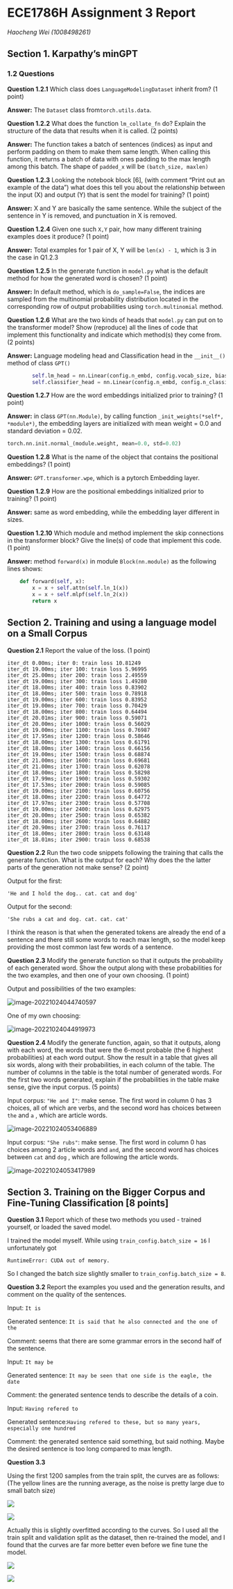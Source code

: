 # ECE1786H Assignment 3 Report

*Haocheng Wei (1008498261)*



## Section 1. Karpathy’s minGPT

### 1.2 Questions

**Question 1.2.1** Which class does `LanguageModelingDataset` inherit from? (1 point) 

**Answer:** The `Dataset` class from`torch.utils.data`.

**Question 1.2.2** What does the function `lm_collate_fn` do? Explain the structure of the data that results when it is called. (2 points) 

**Answer:** The function takes a batch of sentences (indices) as input and perform padding on them to make them same length. When calling this function, it returns a batch of data with ones padding to the max length among this batch. The shape of `padded_x` will be `(batch_size, maxlen)`

**Question 1.2.3** Looking the notebook block [6], (with comment “Print out an example of the data”) what does this tell you about the relationship between the input (X) and output (Y) that is sent the model for training? (1 point) 

**Answer:** X and Y are basically the same sentence. While the subject of the sentence in Y is removed, and punctuation in X is removed.

**Question 1.2.4** Given one such `X,Y` pair, how many different training examples does it produce? (1 point) 

**Answer:** Total examples for 1 pair of X, Y will be `len(x) - 1`, which is 3 in the case in Q1.2.3

**Question 1.2.5** In the generate function in `model.py` what is the default method for how the generated word is chosen? (1 point) 

**Answer:** In default method, which is `do_sample=False`, the indices are sampled from the multinomial probability distribution located in the corresponding row of output probabilities using `torch.multinomial` method.

**Question 1.2.6** What are the two kinds of heads that `model.py` can put on to the transformer model? Show (reproduce) all the lines of code that implement this functionality and indicate which method(s) they come from. (2 points) 

**Answer:** Language modeling head and Classification head in the `__init__()` method of class `GPT()`

```python
        self.lm_head = nn.Linear(config.n_embd, config.vocab_size, bias=False)
        self.classifier_head = nn.Linear(config.n_embd, config.n_classification_class, bias=True)
```

**Question 1.2.7** How are the word embeddings initialized prior to training? (1 point) 

**Answer:** in class `GPT(nn.Module)`, by calling function `_init_weights(*self*, *module*)`, the embedding layers are initialized with mean weight = 0.0 and standard deviation = 0.02.

```python
torch.nn.init.normal_(module.weight, mean=0.0, std=0.02)
```

**Question 1.2.8** What is the name of the object that contains the positional embeddings? (1 point) 

**Answer:** `GPT.transformer.wpe`, which is a pytorch Embedding layer.

**Question 1.2.9** How are the positional embeddings initialized prior to training? (1 point) 

**Answer:** same as word embedding, while the embedding layer different in sizes.

**Question 1.2.10** Which module and method implement the skip connections in the transformer block? Give the line(s) of code that implement this code. (1 point)

**Answer:** method `forward(x)` in module `Block(nn.module)` as the following lines shows:

```python
    def forward(self, x):
        x = x + self.attn(self.ln_1(x))
        x = x + self.mlpf(self.ln_2(x))
        return x
```



## Section 2. Training and using a language model on a Small Corpus 

**Question 2.1** Report the value of the loss. (1 point) 

```
iter_dt 0.00ms; iter 0: train loss 10.81249
iter_dt 19.00ms; iter 100: train loss 5.96995
iter_dt 25.00ms; iter 200: train loss 2.49559
iter_dt 19.00ms; iter 300: train loss 1.49280
iter_dt 18.00ms; iter 400: train loss 0.83902
iter_dt 18.00ms; iter 500: train loss 0.78918
iter_dt 19.00ms; iter 600: train loss 0.83952
iter_dt 19.00ms; iter 700: train loss 0.70429
iter_dt 18.00ms; iter 800: train loss 0.64494
iter_dt 20.01ms; iter 900: train loss 0.59071
iter_dt 20.00ms; iter 1000: train loss 0.56029
iter_dt 19.00ms; iter 1100: train loss 0.76987
iter_dt 17.95ms; iter 1200: train loss 0.58646
iter_dt 18.00ms; iter 1300: train loss 0.61791
iter_dt 18.00ms; iter 1400: train loss 0.66156
iter_dt 19.00ms; iter 1500: train loss 0.68874
iter_dt 21.00ms; iter 1600: train loss 0.69681
iter_dt 21.00ms; iter 1700: train loss 0.62078
iter_dt 18.00ms; iter 1800: train loss 0.58298
iter_dt 17.99ms; iter 1900: train loss 0.59302
iter_dt 17.53ms; iter 2000: train loss 0.59085
iter_dt 19.00ms; iter 2100: train loss 0.60756
iter_dt 18.00ms; iter 2200: train loss 0.64772
iter_dt 17.97ms; iter 2300: train loss 0.57708
iter_dt 19.00ms; iter 2400: train loss 0.62975
iter_dt 20.00ms; iter 2500: train loss 0.65382
iter_dt 18.00ms; iter 2600: train loss 0.64882
iter_dt 20.90ms; iter 2700: train loss 0.76117
iter_dt 18.00ms; iter 2800: train loss 0.63148
iter_dt 18.01ms; iter 2900: train loss 0.68538
```

**Question 2.2** Run the two code snippets following the training that calls the generate function. What is the output for each? Why does the the latter parts of the generation not make sense? (2 point) 

Output for the first:

```
'He and I hold the dog.. cat. cat and dog'
```

Output for the second:

```
'She rubs a cat and dog. cat. cat. cat'
```

I think the reason is that when the generated tokens are already the end of a sentence and there still some words to reach max length, so the model keep providing the most common last few words of a sentence.

**Question 2.3** Modify the generate function so that it outputs the probability of each generated word. Show the output along with these probabilities for the two examples, and then one of your own choosing. (1 point) 

Output and possibilities of the two examples:

![image-20221024044740597](report.assets/image-20221024044740597.png)

One of my own choosing:

![image-20221024044919973](report.assets/image-20221024044919973.png)

**Question 2.4** Modify the generate function, again, so that it outputs, along with each word, the words that were the 6-most probable (the 6 highest probabilities) at each word output. Show the result in a table that gives all six words, along with their probabilities, in each column of the table. The number of columns in the table is the total number of generated words. For the first two words generated, explain if the probabilities in the table make sense, give the input corpus. (5 points) 

Input corpus: `"He and I"`: make sense. The first word in column 0 has 3 choices, all of which are verbs, and the second word has choices between `the` and `a` , which are article words.

![image-20221024053406889](report.assets/image-20221024053406889.png)

Input corpus: `"She rubs"`: make sense. The first word in column 0 has choices among 2 article words and `and`, and the second word has choices between `cat` and `dog` , which are following the article words.

![image-20221024053417989](report.assets/image-20221024053417989.png)

## Section 3. Training on the Bigger Corpus and Fine-Tuning Classification [8 points]

**Question 3.1** Report which of these two methods you used - trained yourself, or loaded the saved model.

I trained the model myself. While using `train_config.batch_size = 16` I unfortunately got 

```
RuntimeError: CUDA out of memory.
```

So I changed the batch size slightly smaller to `train_config.batch_size = 8`.

**Question 3.2** Report the examples you used and the generation results, and comment on the quality of the sentences.

Input: `It is`

Generated sentence: `It is said that he also connected and the one of the`

Comment: seems that there are some grammar errors in the second half of the sentence.

Input: `It may be`

Generated sentence: `It may be seen that one side is the eagle, the date`

Comment: the generated sentence tends to describe the details of a coin.

Input: `Having refered to`

Generated sentence:`Having refered to these, but so many years, especially one hundred`

Comment: the generated sentence said something, but said nothing. Maybe the desired sentence is too long compared to max length.

**Question 3.3**

Using the first 1200 samples from the train split, the curves are as follows: (The yellow lines are the running average, as the noise is pretty large due to small batch size)

![](report.assets/loss.png)

![](report.assets/acc.png)

Actually this is slightly overfitted according to the curves. So I used all the train split and validation split as the dataset, then re-trained the model, and I found that the curves are far more better even before we fine tune the model.

![](report.assets/loss-1666670665747.png)

![](report.assets/acc-1666670676180.png)

